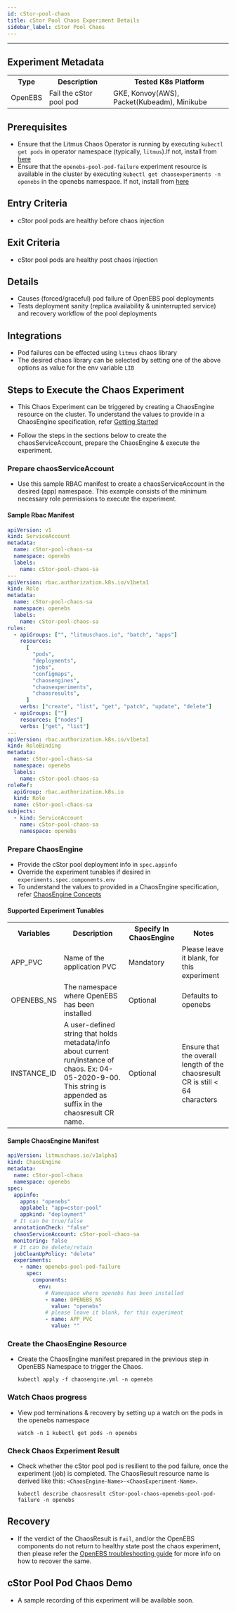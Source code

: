 ```yaml
---
id: cStor-pool-chaos
title: cStor Pool Chaos Experiment Details
sidebar_label: cStor Pool Chaos
---
```


---

## Experiment Metadata

<table>
  <tr>
    <th> Type </th>
    <th> Description </th>
    <th> Tested K8s Platform </th>
  </tr>
  <tr>
    <td> OpenEBS </td>
    <td> Fail the cStor pool pod </td>
    <td> GKE, Konvoy(AWS), Packet(Kubeadm), Minikube </td>
  </tr>
</table>

## Prerequisites

- Ensure that the Litmus Chaos Operator is running by executing `kubectl get pods` in operator namespace (typically, `litmus`).If not, install from [here](https://litmuschaos.github.io/litmus/litmus-operator-latest.yaml)
- Ensure that the `openebs-pool-pod-failure` experiment resource is available in the cluster by executing `kubectl get chaosexperiments -n openebs` in the openebs namespace. If not, install from [here](https://hub.litmuschaos.io/api/chaos/1.10.0?file=charts/openebs/openebs-pool-pod-failure/experiment.yaml)

## Entry Criteria

- cStor pool pods are healthy before chaos injection

## Exit Criteria

- cStor pool pods are healthy post chaos injection

## Details

- Causes (forced/graceful) pod failure of OpenEBS pool deployments
- Tests deployment sanity (replica availability & uninterrupted service) and recovery workflow of the pool deployments

## Integrations

- Pod failures can be effected using `litmus` chaos library
- The desired chaos library can be selected by setting one of the above options as value for the env variable `LIB`

## Steps to Execute the Chaos Experiment

- This Chaos Experiment can be triggered by creating a ChaosEngine resource on the cluster. To understand the values to provide in a ChaosEngine specification, refer [Getting Started](getstarted.md/#prepare-chaosengine)

- Follow the steps in the sections below to create the chaosServiceAccount, prepare the ChaosEngine & execute the experiment.

### Prepare chaosServiceAccount

- Use this sample RBAC manifest to create a chaosServiceAccount in the desired (app) namespace. This example consists of the minimum necessary role permissions to execute the experiment.

#### Sample Rbac Manifest

```yaml
apiVersion: v1
kind: ServiceAccount
metadata:
  name: cStor-pool-chaos-sa
  namespace: openebs
  labels:
    name: cStor-pool-chaos-sa
---
apiVersion: rbac.authorization.k8s.io/v1beta1
kind: Role
metadata:
  name: cStor-pool-chaos-sa
  namespace: openebs
  labels:
    name: cStor-pool-chaos-sa
rules:
  - apiGroups: ["", "litmuschaos.io", "batch", "apps"]
    resources:
      [
        "pods",
        "deployments",
        "jobs",
        "configmaps",
        "chaosengines",
        "chaosexperiments",
        "chaosresults",
      ]
    verbs: ["create", "list", "get", "patch", "update", "delete"]
  - apiGroups: [""]
    resources: ["nodes"]
    verbs: ["get", "list"]
---
apiVersion: rbac.authorization.k8s.io/v1beta1
kind: RoleBinding
metadata:
  name: cStor-pool-chaos-sa
  namespace: openebs
  labels:
    name: cStor-pool-chaos-sa
roleRef:
  apiGroup: rbac.authorization.k8s.io
  kind: Role
  name: cStor-pool-chaos-sa
subjects:
  - kind: ServiceAccount
    name: cStor-pool-chaos-sa
    namespace: openebs
```

### Prepare ChaosEngine

- Provide the cStor pool deployment info in `spec.appinfo`
- Override the experiment tunables if desired in `experiments.spec.components.env`
- To understand the values to provided in a ChaosEngine specification, refer [ChaosEngine Concepts](chaosengine-concepts.md)

#### Supported Experiment Tunables

<table>
  <tr>
    <th> Variables </th>
    <th> Description  </th>
    <th> Specify In ChaosEngine </th>
    <th> Notes </th>
  </tr>
  <tr>
    <td> APP_PVC </td>
    <td> Name of the application PVC </td>
    <td> Mandatory </td>
    <td> Please leave it blank, for this experiment</td>
  </tr>
  <tr>
    <td> OPENEBS_NS </td>
    <td> The namespace where OpenEBS has been installed </td>
    <td> Optional </td>
    <td> Defaults to openebs </td>
  </tr>
  <tr>
    <td> INSTANCE_ID </td>
    <td> A user-defined string that holds metadata/info about current run/instance of chaos. Ex: 04-05-2020-9-00. This string is appended as suffix in the chaosresult CR name.</td>
    <td> Optional  </td>
    <td> Ensure that the overall length of the chaosresult CR is still &lt; 64 characters </td>
  </tr>

</table>

#### Sample ChaosEngine Manifest

```yaml
apiVersion: litmuschaos.io/v1alpha1
kind: ChaosEngine
metadata:
  name: cStor-pool-chaos
  namespace: openebs
spec:
  appinfo:
    appns: "openebs"
    applabel: "app=cstor-pool"
    appkind: "deployment"
  # It can be true/false
  annotationCheck: "false"
  chaosServiceAccount: cStor-pool-chaos-sa
  monitoring: false
  # It can be delete/retain
  jobCleanUpPolicy: "delete"
  experiments:
    - name: openebs-pool-pod-failure
      spec:
        components:
          env:
            # Namespace where openebs has been installed
            - name: OPENEBS_NS
              value: "openebs"
            # please leave it blank, for this experiment
            - name: APP_PVC
              value: ""
```

### Create the ChaosEngine Resource

- Create the ChaosEngine manifest prepared in the previous step in OpenEBS Namespace to trigger the Chaos.

  `kubectl apply -f chaosengine.yml -n openebs`

### Watch Chaos progress

- View pod terminations & recovery by setting up a watch on the pods in the openebs namespace

  `watch -n 1 kubectl get pods -n openebs`

### Check Chaos Experiment Result

- Check whether the cStor pool pod is resilient to the pod failure, once the experiment (job) is completed. The ChaosResult resource name is derived like this: `<ChaosEngine-Name>-<ChaosExperiment-Name>`.

  `kubectl describe chaosresult cStor-pool-chaos-openebs-pool-pod-failure -n openebs`

## Recovery

- If the verdict of the ChaosResult is `Fail`, and/or the OpenEBS components do not return to healthy state post the chaos experiment, then please refer the [OpenEBS troubleshooting guide](https://docs.openebs.io/docs/next/troubleshooting.html#ndm-related) for more info on how to recover the same.

## cStor Pool Pod Chaos Demo

- A sample recording of this experiment will be available soon.
